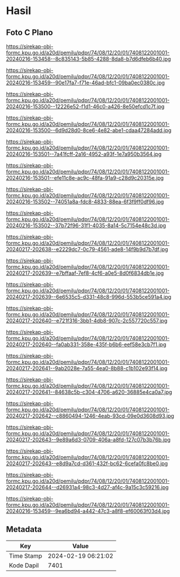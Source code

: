 # Hasil

## Foto C Plano

https://sirekap-obj-formc.kpu.go.id/a20d/pemilu/pdpr/74/08/12/20/01/7408122001001-20240216-153458--8c835143-5b85-4288-8da8-b7d6dfeb6b40.jpg

https://sirekap-obj-formc.kpu.go.id/a20d/pemilu/pdpr/74/08/12/20/01/7408122001001-20240216-153459--90e17fa7-f71e-46ad-bfc1-09ba0ec0380c.jpg

https://sirekap-obj-formc.kpu.go.id/a20d/pemilu/pdpr/74/08/12/20/01/7408122001001-20240216-153500--12226e52-f1d1-46c0-a426-8e50efcd1c7f.jpg

https://sirekap-obj-formc.kpu.go.id/a20d/pemilu/pdpr/74/08/12/20/01/7408122001001-20240216-153500--6d9d28d0-8ce6-4e82-abe1-cdaa47284add.jpg

https://sirekap-obj-formc.kpu.go.id/a20d/pemilu/pdpr/74/08/12/20/01/7408122001001-20240216-153501--7a41fcff-2a16-4952-a93f-1e7a950b3564.jpg

https://sirekap-obj-formc.kpu.go.id/a20d/pemilu/pdpr/74/08/12/20/01/7408122001001-20240216-153501--efe11c8e-ac9c-48fa-91a9-c28d9c20315e.jpg

https://sirekap-obj-formc.kpu.go.id/a20d/pemilu/pdpr/74/08/12/20/01/7408122001001-20240216-153502--74051a8a-fdc8-4833-88ea-6f3f9ff0df96.jpg

https://sirekap-obj-formc.kpu.go.id/a20d/pemilu/pdpr/74/08/12/20/01/7408122001001-20240216-153502--37b72f96-31f1-4035-8a14-5c7154e48c3d.jpg

https://sirekap-obj-formc.kpu.go.id/a20d/pemilu/pdpr/74/08/12/20/01/7408122001001-20240217-202638--e2229dc7-0c79-4561-ade8-14f9b9d7b7df.jpg

https://sirekap-obj-formc.kpu.go.id/a20d/pemilu/pdpr/74/08/12/20/01/7408122001001-20240217-202639--e7bffaaf-7ef8-4cf6-a0e5-8d0f6834db1e.jpg

https://sirekap-obj-formc.kpu.go.id/a20d/pemilu/pdpr/74/08/12/20/01/7408122001001-20240217-202639--6e6535c5-d331-48c8-996d-553b5ce591a4.jpg

https://sirekap-obj-formc.kpu.go.id/a20d/pemilu/pdpr/74/08/12/20/01/7408122001001-20240217-202640--e721f316-3bb1-4db8-907c-2c557720c557.jpg

https://sirekap-obj-formc.kpu.go.id/a20d/pemilu/pdpr/74/08/12/20/01/7408122001001-20240217-202640--fa0ab331-358e-435f-b6b6-eef58e3cb7f1.jpg

https://sirekap-obj-formc.kpu.go.id/a20d/pemilu/pdpr/74/08/12/20/01/7408122001001-20240217-202641--9ab2028e-7a55-4ea0-8b88-c1b102e93f14.jpg

https://sirekap-obj-formc.kpu.go.id/a20d/pemilu/pdpr/74/08/12/20/01/7408122001001-20240217-202641--84638c5b-c304-4706-a620-36885e4ca0a7.jpg

https://sirekap-obj-formc.kpu.go.id/a20d/pemilu/pdpr/74/08/12/20/01/7408122001001-20240217-202642--c8860494-1246-4eab-93cd-09e0d3608d93.jpg

https://sirekap-obj-formc.kpu.go.id/a20d/pemilu/pdpr/74/08/12/20/01/7408122001001-20240217-202643--9e89a6d3-0709-406a-a8fd-127c07b3b76b.jpg

https://sirekap-obj-formc.kpu.go.id/a20d/pemilu/pdpr/74/08/12/20/01/7408122001001-20240217-202643--e8d9a7cd-d361-432f-bc62-6cefa0fc8be0.jpg

https://sirekap-obj-formc.kpu.go.id/a20d/pemilu/pdpr/74/08/12/20/01/7408122001001-20240217-202644--d26931a4-98c3-4d27-af4c-9a15c3c59216.jpg

https://sirekap-obj-formc.kpu.go.id/a20d/pemilu/pdpr/74/08/12/20/01/7408122001001-20240216-153459--9ea6bd94-a442-47c3-a8f8-ef60063f03d4.jpg


## Metadata

| Key        | Value               |
| ---------- | ------------------- |
| Time Stamp | 2024-02-19 06:21:02 |
| Kode Dapil | 7401                |



